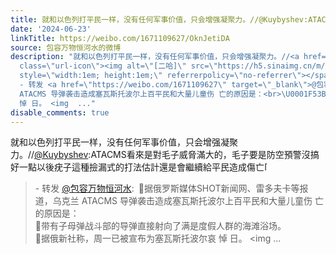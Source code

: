 ```yaml
---
title: 就和以色列打平民一样，没有任何军事价值，只会增强凝聚力。//@Kuybyshev:ATACMS看來是對毛子威脅滿大的，毛子要是防空預警沒搞好一點以後疣子這種撿漏式的打法...
date: '2024-06-23'
linkTitle: https://weibo.com/1671109627/OknJetiDA
source: 包容万物恒河水的微博
description: "就和以色列打平民一样，没有任何军事价值，只会增强凝聚力。//<a href=\"https://weibo.com/n/Kuybyshev\">@Kuybyshev</a>:ATACMS看來是對毛子威脅滿大的，毛子要是防空預警沒搞好一點以後疣子這種撿漏式的打法估計還是會繼續給平民造成傷亡<span
  class=\"url-icon\"><img alt=\"[二哈]\" src=\"https://h5.sinaimg.cn/m/emoticon/icon/others/d_erha-139d0e07bd.png\"
  style=\"width:1em; height:1em;\" referrerpolicy=\"no-referrer\"></span><br><blockquote>
  - 转发 <a href=\"https://weibo.com/1671109627\" target=\"_blank\">@包容万物恒河水</a>: \U0001F53B据俄罗斯媒体SHOT新闻网、雷多夫卡等报道，乌克兰
  ATACMS 导弹袭击造成塞瓦斯托波尔上百平民和大量儿童伤 亡的原因是：<br>\U0001F53B带有子母弹战斗部的导弹直接射向了满是度假人群的海滩浴场。<br>\U0001F53B据俄新社称，周一已被宣布为塞瓦斯托波尔哀
  悼 日。 <img  ..."
disable_comments: true
---
```

就和以色列打平民一样，没有任何军事价值，只会增强凝聚力。//<a href="https://weibo.com/n/Kuybyshev">@Kuybyshev</a>:ATACMS看來是對毛子威脅滿大的，毛子要是防空預警沒搞好一點以後疣子這種撿漏式的打法估計還是會繼續給平民造成傷亡<span class="url-icon"><img alt="[二哈]" src="https://h5.sinaimg.cn/m/emoticon/icon/others/d_erha-139d0e07bd.png" style="width:1em; height:1em;" referrerpolicy="no-referrer"></span><br><blockquote> - 转发 <a href="https://weibo.com/1671109627" target="_blank">@包容万物恒河水</a>: 🔻据俄罗斯媒体SHOT新闻网、雷多夫卡等报道，乌克兰 ATACMS 导弹袭击造成塞瓦斯托波尔上百平民和大量儿童伤 亡的原因是：<br>🔻带有子母弹战斗部的导弹直接射向了满是度假人群的海滩浴场。<br>🔻据俄新社称，周一已被宣布为塞瓦斯托波尔哀 悼 日。 <img  ...